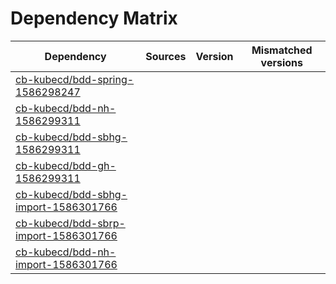 # Dependency Matrix

Dependency | Sources | Version | Mismatched versions
---------- | ------- | ------- | -------------------
[cb-kubecd/bdd-spring-1586298247](https://github.com/cb-kubecd/bdd-spring-1586298247.git) |  | []() | 
[cb-kubecd/bdd-nh-1586299311](https://github.com/cb-kubecd/bdd-nh-1586299311.git) |  | []() | 
[cb-kubecd/bdd-sbhg-1586299311](https://github.com/cb-kubecd/bdd-sbhg-1586299311.git) |  | []() | 
[cb-kubecd/bdd-gh-1586299311](https://github.com/cb-kubecd/bdd-gh-1586299311.git) |  | []() | 
[cb-kubecd/bdd-sbhg-import-1586301766](https://github.com/cb-kubecd/bdd-sbhg-import-1586301766.git) |  | []() | 
[cb-kubecd/bdd-sbrp-import-1586301766](https://github.com/cb-kubecd/bdd-sbrp-import-1586301766.git) |  | []() | 
[cb-kubecd/bdd-nh-import-1586301766](https://github.com/cb-kubecd/bdd-nh-import-1586301766.git) |  | []() | 
